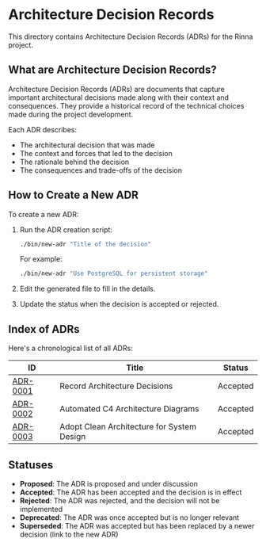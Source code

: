 # Architecture Decision Records

This directory contains Architecture Decision Records (ADRs) for the Rinna project.

## What are Architecture Decision Records?

Architecture Decision Records (ADRs) are documents that capture important architectural decisions made along with their context and consequences. They provide a historical record of the technical choices made during the project development.

Each ADR describes:
- The architectural decision that was made
- The context and forces that led to the decision
- The rationale behind the decision
- The consequences and trade-offs of the decision

## How to Create a New ADR

To create a new ADR:

1. Run the ADR creation script:
   ```bash
   ./bin/new-adr "Title of the decision"
   ```

   For example:
   ```bash
   ./bin/new-adr "Use PostgreSQL for persistent storage"
   ```

2. Edit the generated file to fill in the details.
3. Update the status when the decision is accepted or rejected.

## Index of ADRs

Here's a chronological list of all ADRs:

| ID | Title | Status |
|----|-------|--------|
| [ADR-0001](0001-record-architecture-decisions.md) | Record Architecture Decisions | Accepted |
| [ADR-0002](0002-automated-c4-architecture-diagrams.md) | Automated C4 Architecture Diagrams | Accepted |
| [ADR-0003](0003-adopt-clean-architecture-for-system-design.md) | Adopt Clean Architecture for System Design | Accepted |

## Statuses

- **Proposed**: The ADR is proposed and under discussion
- **Accepted**: The ADR has been accepted and the decision is in effect
- **Rejected**: The ADR was rejected, and the decision will not be implemented
- **Deprecated**: The ADR was once accepted but is no longer relevant
- **Superseded**: The ADR was accepted but has been replaced by a newer decision (link to the new ADR)
